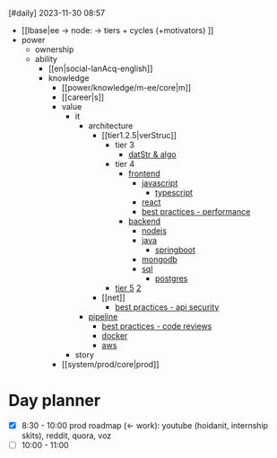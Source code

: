 [#daily]
2023-11-30
08:57

- [[lbase|ee -> node: -> tiers + cycles (+motivators) ]]
- power
	- ownership
	- ability
		- [[en|social-lanAcq-english]]
		- knowledge
			- [[power/knowledge/m-ee/core|m]]
			- [[career|s]]
			- value
				- it
					- architecture
						- [[tier1.2.5|verStruc]]
							- tier 3
								- [datStr & algo](https://roadmap.sh/computer-science)
							- tier 4
								- [frontend](https://roadmap.sh/frontend)
									- [javascript](https://roadmap.sh/javascript)
										- [typescript](https://roadmap.sh/typescript)
									- [react](https://roadmap.sh/react)
									- [best practices - performance](https://roadmap.sh/best-practices/frontend-performance)
								- [backend](https://roadmap.sh/backend)
									- [nodejs](https://roadmap.sh/nodejs)
									- [java](https://roadmap.sh/java)
										- [springboot](https://roadmap.sh/spring-boot)
									- [mongodb](https://roadmap.sh/mongodb)
									- [sql](https://roadmap.sh/sql)
										- [postgres](https://roadmap.sh/postgresql-dba)
							- [tier 5](https://roadmap.sh/system-design) [2](https://roadmap.sh/software-design-architecture)
						- [[net]]
							- [best practices - api security](https://roadmap.sh/best-practices/api-security)
					- [pipeline](https://roadmap.sh/devops)
						- [best practices - code reviews](https://roadmap.sh/best-practices/code-review)
						- [docker](https://roadmap.sh/docker)
						- [aws](https://roadmap.sh/best-practices/aws)
				- story
			- [[system/prod/core|prod]]

# Day planner
- [x] 8:30 - 10:00 prod roadmap (<- work): youtube (hoidanit, internship skits), reddit, quora, voz
- [ ] 10:00 - 11:00 